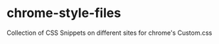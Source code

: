 chrome-style-files
==================

Collection of CSS Snippets on different sites for chrome's Custom.css